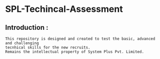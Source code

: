 # SPL-Techincal-Assessment

## Introduction :

    This repository is designed and created to test the basic, advanced and challenging 
    tecnhical skills for the new recruits. 
    Remains the intellectual property of System Plus Pvt. Limited.